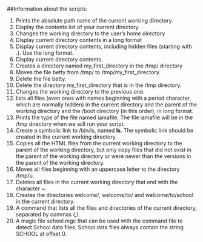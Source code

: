 ##Information about the scripts:
1. Prints the absolute path name of the current working directory.
2. Display the contents list of your current directory.
3. Changes the working directory to the user’s home directory
4. Display current directory contents in a long format
5. Display current directory contents, including hidden files (starting with .). Use the long format.
6. Display current directory contents.
7. Creates a directory named my_first_directory in the /tmp/ directory
8. Moves the file betty from /tmp/ to /tmp/my_first_directory.
9. Delete the file betty.
10. Delete the directory my_first_directory that is in the /tmp directory.
11. Changes the working directory to the previous one.
12. lists all files (even ones with names beginning with a period character, which are normally hidden) in the current directory and the parent of the working directory and the /boot directory (in this order), in long format.
13. Prints the type of the file named iamafile. The file iamafile will be in the /tmp directory when we will run your script.
14. Create a symbolic link to /bin/ls, named __ls__. The symbolic link should be created in the current working directory.
15. Copies all the HTML files from the current working directory to the parent of the working directory, but only copy files that did not exist in the parent of the working directory or were newer than the versions in the parent of the working directory.
16. Moves all files beginning with an uppercase letter to the directory /tmp/u.
17. Deletes all files in the current working directory that end with the character ~.
18. Creates the directories welcome/, welcome/to/ and welcome/to/school in the current directory.
19. A command that lists all the files and directories of the current directory, separated by commas (,).
20. A magic file school.mgc that can be used with the command file to detect School data files. School data files always contain the string SCHOOL at offset 0.
